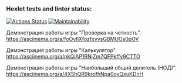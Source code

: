 ### Hexlet tests and linter status:
[![Actions Status](https://github.com/maximl93/java-project-61/actions/workflows/hexlet-check.yml/badge.svg)](https://github.com/maximl93/java-project-61/actions)
[![Maintainability](https://api.codeclimate.com/v1/badges/ae2af39585d0def60ad1/maintainability)](https://codeclimate.com/github/maximl93/java-project-61/maintainability)

Демонстрация работы игры "Проверка на четность".
https://asciinema.org/a/foOvIIXfozfxvvsGBMUOs0pOV

Демонстрация работы игры "Калькулятор".
https://asciinema.org/a/pkQiAP1RNjZm7QFPkffy9CTTO

Демонстрация работы игры "Наибольший общий делитель (НОД)".
https://asciinema.org/a/4XShQR9krofhNpa0oyQxuKDnH
